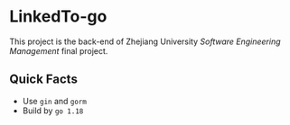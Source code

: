 # LinkedTo-go

This project is the back-end of Zhejiang University *Software Engineering Management* final project.  

## Quick Facts

- Use `gin` and `gorm`
- Build by `go 1.18`
